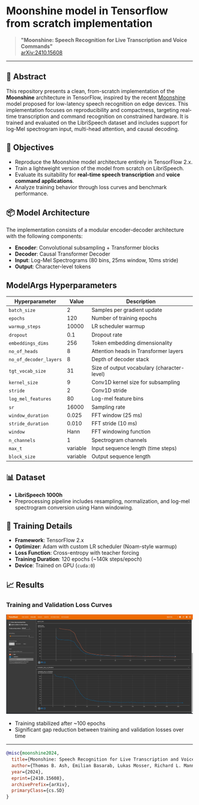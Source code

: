 # Moonshine model in Tensorflow from scratch implementation

> **"Moonshine: Speech Recognition for Live Transcription and Voice Commands"**  
> [arXiv:2410.15608](https://arxiv.org/abs/2410.15608)

---

## 📝 Abstract

This repository presents a clean, from-scratch implementation of the **Moonshine** architecture in TensorFlow, inspired by the recent [Moonshine](https://arxiv.org/abs/2410.15608) model proposed for low-latency speech recognition on edge devices. This implementation focuses on reproducibility and compactness, targeting real-time transcription and command recognition on constrained hardware. It is trained and evaluated on the LibriSpeech dataset and includes support for log-Mel spectrogram input, multi-head attention, and causal decoding.

## 🎯 Objectives

- Reproduce the Moonshine model architecture entirely in TensorFlow 2.x.
- Train a lightweight version of the model from scratch on LibriSpeech.
- Evaluate its suitability for **real-time speech transcription** and **voice command applications**.
- Analyze training behavior through loss curves and benchmark performance.

## 📦 Model Architecture

The implementation consists of a modular encoder-decoder architecture with the following components:

- **Encoder**: Convolutional subsampling + Transformer blocks  
- **Decoder**: Causal Transformer Decoder  
- **Input**: Log-Mel Spectrograms (80 bins, 25ms window, 10ms stride)  
- **Output**: Character-level tokens  

## ModelArgs Hyperparameters

| Hyperparameter          | Value         | Description                                   |
|------------------------|---------------|-----------------------------------------------|
| `batch_size`           | 2             | Samples per gradient update                   |
| `epochs`               | 120           | Number of training epochs                     |
| `warmup_steps`         | 10000         | LR scheduler warmup                           |
| `dropout`              | 0.1           | Dropout rate                                  |
| `embeddings_dims`      | 256           | Token embedding dimensionality                |
| `no_of_heads`          | 8             | Attention heads in Transformer layers         |
| `no_of_decoder_layers` | 8             | Depth of decoder stack                        |
| `tgt_vocab_size`       | 31            | Size of output vocabulary (character-level)   |
| `kernel_size`          | 9             | Conv1D kernel size for subsampling            |
| `stride`               | 2             | Conv1D stride                                 |
| `log_mel_features`     | 80            | Log-mel feature bins                          |
| `sr`                   | 16000         | Sampling rate                                 |
| `window_duration`      | 0.025         | FFT window (25 ms)                            |
| `stride_duration`      | 0.010         | FFT stride (10 ms)                            |
| `window`               | Hann          | FFT windowing function                        |
| `n_channels`           | 1             | Spectrogram channels                          |
| `max_t`                | variable      | Input sequence length (time steps)            |
| `block_size`           | variable      | Output sequence length                        |

## 📊 Dataset

- **LibriSpeech 1000h**
- Preprocessing pipeline includes resampling, normalization, and log-mel spectrogram conversion using Hann windowing.

## 🧠 Training Details

- **Framework**: TensorFlow 2.x  
- **Optimizer**: Adam with custom LR scheduler (Noam-style warmup)  
- **Loss Function**: Cross-entropy with teacher forcing  
- **Training Duration**: 120 epochs (~140k steps/epoch)  
- **Device**: Trained on GPU (`cuda:0`)  

## 📈 Results

### Training and Validation Loss Curves

<p align="center">
  <img src="../../img/moonshine_loss.png" alt="Loss Curves" width="600"/>
</p>

- Training stabilized after ~100 epochs  
- Significant gap reduction between training and validation losses over time  

---

```bibtex
@misc{moonshine2024,
  title={Moonshine: Speech Recognition for Live Transcription and Voice Commands},
  author={Thomas B. Ash, Emilian Basarab, Lukas Mosser, Richard L. Mann},
  year={2024},
  eprint={2410.15608},
  archivePrefix={arXiv},
  primaryClass={cs.SD}
}
```